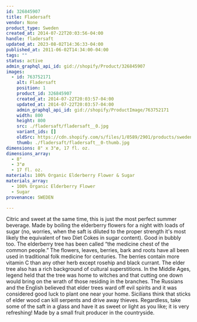 ```yaml
---
id: 326845907
title: Fladersaft
vendor: None
product_type: Sweden
created_at: 2014-07-22T20:03:56-04:00
handle: fladersaft
updated_at: 2023-08-02T14:36:33-04:00
published_at: 2011-06-02T14:34:00-04:00
tags: ""
status: active
admin_graphql_api_id: gid://shopify/Product/326845907
images:
  - id: 763752171
    alt: Fladersaft
    position: 1
    product_id: 326845907
    created_at: 2014-07-22T20:03:57-04:00
    updated_at: 2014-07-22T20:03:57-04:00
    admin_graphql_api_id: gid://shopify/ProductImage/763752171
    width: 800
    height: 800
    src: ./fladersaft/fladersaft__0.jpg
    variant_ids: []
    oldSrc: https://cdn.shopify.com/s/files/1/0589/2901/products/sweden26.jpeg?v=1406073837
    thumb: ./fladersaft/fladersaft__0-thumb.jpg
dimensions: 8" x 3"ø, 17 fl. oz.
dimensions_array:
  - 8"
  - 3"ø
  - 17 fl. oz.
materials: 100% Organic Elderberry Flower & Sugar
materials_array:
  - 100% Organic Elderberry Flower
  - Sugar
provenance: SWEDEN

---
```


Citric and sweet at the same time, this is just the most perfect summer beverage. Made by boiling the elderberry flowers for a night with loads of sugar (no, worries, when the saft is diluted to the proper strength it's most likely the equivalent of two Diet Cokes in sugar content). Good in bubbly too. The elderberry tree has been called “the medicine chest of the common people.” The flowers, leaves, berries, bark and roots have all been used in traditional folk medicine for centuries. The berries contain more vitamin C than any other herb except rosehip and black currant. The elder tree also has a rich background of cultural superstitions. In the Middle Ages, legend held that the tree was home to witches and that cutting one down would bring on the wrath of those residing in the branches. The Russians and the English believed that elder trees ward off evil spirits and it was considered good luck to plant one near your home. Sicilians think that sticks of elder wood can kill serpents and drive away thieves. Regardless, take some of the saft in a glass and have it as sweet or light as you like; it is very refreshing! Made by a small fruit producer in the countryside.